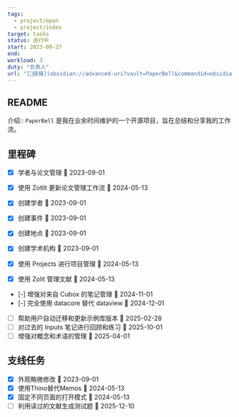 ```yaml
---
tags:
  - project/open
  - project/index
target: tasks
status: 进行中
start: 2023-09-27
end:
workload: 3
duty: "负责人"
url: "[🔗链接](obsidian://advanced-uri?vault=PaperBell&commandid=obsidian-projects%253Ashow%253A677c0e1a-7e67-453d-aa4e-24d9a2a5514f)"
---
```


## README

介绍:: `PaperBell` 是我在业余时间维护的一个开源项目，旨在总结和分享我的工作流。

## 里程碑

- [x] 学者与论文管理 📅 2023-09-01
- [x] 使用 Zotlit 更新论文管理工作流 📅 2024-05-13

- [x] 创建学者 📅 2023-09-01
- [x] 创建事件 📅 2023-09-01
- [x] 创建地点 📅 2023-09-01
- [x] 创建学术机构 📅 2023-09-01
- [x] 使用 Projects 进行项目管理 📅 2024-05-13
- [x] 使用 Zolit 管理文献 📅 2024-05-13
- [-] 增强对来自 Cubox 的笔记管理 📅 2024-11-01
- [-] 完全使用 datacore 替代 dataview 📅 2024-12-01
- [ ] 帮助用户自动迁移和更新示例库版本 📅 2025-02-28
- [ ] 对过去的 Inputs 笔记进行回顾和练习 📅 2025-10-01
- [ ] 增强对概念和术语的管理 📅 2025-04-01

## 支线任务

- [x] 外观略微修改 📅 2023-09-01
- [x] 使用Thino替代Memos 📅 2024-05-13
- [x] 固定不同页面的打开模式 📅 2024-05-13
- [ ] 利用读过的文献生成测试题 📅 2025-12-10
